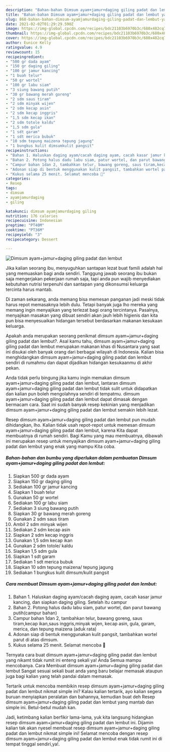 ```yaml
---
description: "Bahan-bahan Dimsum ayam+jamur+daging giling padat dan lembut yang nikmat Untuk Jualan"
title: "Bahan-bahan Dimsum ayam+jamur+daging giling padat dan lembut yang nikmat Untuk Jualan"
slug: 868-bahan-bahan-dimsum-ayamjamurdaging-giling-padat-dan-lembut-yang-nikmat-untuk-jualan
date: 2021-02-02T01:29:29.590Z
image: https://img-global.cpcdn.com/recipes/bdc21103b6970b3c/680x482cq70/dimsum-ayamjamurdaging-giling-padat-dan-lembut-foto-resep-utama.jpg
thumbnail: https://img-global.cpcdn.com/recipes/bdc21103b6970b3c/680x482cq70/dimsum-ayamjamurdaging-giling-padat-dan-lembut-foto-resep-utama.jpg
cover: https://img-global.cpcdn.com/recipes/bdc21103b6970b3c/680x482cq70/dimsum-ayamjamurdaging-giling-padat-dan-lembut-foto-resep-utama.jpg
author: Eunice Kelly
ratingvalue: 4.9
reviewcount: 15
recipeingredient:
- "500 gr dada ayam"
- "150 gr daging giling"
- "100 gr jamur kancing"
- "1 buah telur"
- "50 gr wortel"
- "100 gr labu siam"
- "3 siung bawang putih"
- "30 gr bawang merah goreng"
- "2 sdm saus tiram"
- "2 sdm minyak wijen"
- "2 sdm kecap asin"
- "2 sdm kecap inggris"
- "1,5 sdm kecap ikan"
- "2 sdm totole kaldu"
- "1,5 sdm gula"
- "1 sdt garam"
- "1 sdt merica bubuk"
- "10 sdm tepung maizena tepung jagung"
- "1 bungkus kulit dimsumkulit pangsit"
recipeinstructions:
- "Bahan 1. Haluskan daging ayam/cacah daging ayam, cacah kasar jamur kancing, dan siapkan daging giling. Setelah itu campur"
- "Bahan 2. Potong halus dadu labu siam, patur wortel, dan parut bawang putih(campur bahan)"
- "Campur bahan 1dan 2, tambahkan telur, bawang goreng, saus tiram,kecap ikan,saus inggris,minyak wijen, kecap asin, gula, garam, merica, dan tepung maizena (aduk rata)"
- "Adonan siap di bentuk menggunakan kulit pangsit, tambahkan wortel parut di atas dimsum."
- "Kukus selama 25 menit. Selamat mencoba 💜"
categories:
- Resep
tags:
- dimsum
- ayamjamurdaging
- giling

katakunci: dimsum ayamjamurdaging giling 
nutrition: 176 calories
recipecuisine: Indonesian
preptime: "PT40M"
cooktime: "PT36M"
recipeyield: "3"
recipecategory: Dessert

---
```



![Dimsum ayam+jamur+daging giling padat dan lembut](https://img-global.cpcdn.com/recipes/bdc21103b6970b3c/680x482cq70/dimsum-ayamjamurdaging-giling-padat-dan-lembut-foto-resep-utama.jpg)

Jika kalian seorang ibu, menyuguhkan santapan lezat buat famili adalah hal yang memuaskan bagi anda sendiri. Tanggung jawab seorang ibu bukan saja mengerjakan pekerjaan rumah saja, tapi anda pun wajib menyediakan kebutuhan nutrisi terpenuhi dan santapan yang dikonsumsi keluarga tercinta harus mantab.

Di zaman  sekarang, anda memang bisa memesan panganan jadi meski tidak harus repot memasaknya lebih dulu. Tetapi banyak juga lho mereka yang memang ingin menyajikan yang terlezat bagi orang tercintanya. Pasalnya, menyajikan masakan yang dibuat sendiri akan jauh lebih higienis dan kita pun bisa menyesuaikan hidangan tersebut berdasarkan makanan kesukaan keluarga. 



Apakah anda merupakan seorang penikmat dimsum ayam+jamur+daging giling padat dan lembut?. Asal kamu tahu, dimsum ayam+jamur+daging giling padat dan lembut merupakan makanan khas di Nusantara yang saat ini disukai oleh banyak orang dari berbagai wilayah di Indonesia. Kalian bisa menghidangkan dimsum ayam+jamur+daging giling padat dan lembut sendiri di rumahmu dan dapat dijadikan hidangan kesukaanmu di akhir pekan.

Anda tidak perlu bingung jika kamu ingin memakan dimsum ayam+jamur+daging giling padat dan lembut, lantaran dimsum ayam+jamur+daging giling padat dan lembut tidak sulit untuk didapatkan dan kalian pun boleh mengolahnya sendiri di tempatmu. dimsum ayam+jamur+daging giling padat dan lembut dapat dimasak dengan bermacam cara. Saat ini sudah banyak resep kekinian yang menjadikan dimsum ayam+jamur+daging giling padat dan lembut semakin lebih lezat.

Resep dimsum ayam+jamur+daging giling padat dan lembut pun mudah dihidangkan, lho. Kalian tidak usah repot-repot untuk memesan dimsum ayam+jamur+daging giling padat dan lembut, karena Kita dapat membuatnya di rumah sendiri. Bagi Kamu yang mau membuatnya, dibawah ini merupakan resep untuk menyajikan dimsum ayam+jamur+daging giling padat dan lembut yang enak yang mampu Kita coba.

<!--inarticleads1-->

##### Bahan-bahan dan bumbu yang diperlukan dalam pembuatan Dimsum ayam+jamur+daging giling padat dan lembut:

1. Siapkan 500 gr dada ayam
1. Siapkan 150 gr daging giling
1. Sediakan 100 gr jamur kancing
1. Siapkan 1 buah telur
1. Gunakan 50 gr wortel
1. Sediakan 100 gr labu siam
1. Sediakan 3 siung bawang putih
1. Siapkan 30 gr bawang merah goreng
1. Gunakan 2 sdm saus tiram
1. Ambil 2 sdm minyak wijen
1. Sediakan 2 sdm kecap asin
1. Siapkan 2 sdm kecap inggris
1. Gunakan 1,5 sdm kecap ikan
1. Gunakan 2 sdm totole/ kaldu
1. Siapkan 1,5 sdm gula
1. Siapkan 1 sdt garam
1. Sediakan 1 sdt merica bubuk
1. Siapkan 10 sdm tepung maizena/ tepung jagung
1. Sediakan 1 bungkus kulit dimsum/kulit pangsit




<!--inarticleads2-->

##### Cara membuat Dimsum ayam+jamur+daging giling padat dan lembut:

1. Bahan 1. Haluskan daging ayam/cacah daging ayam, cacah kasar jamur kancing, dan siapkan daging giling. Setelah itu campur
1. Bahan 2. Potong halus dadu labu siam, patur wortel, dan parut bawang putih(campur bahan)
1. Campur bahan 1dan 2, tambahkan telur, bawang goreng, saus tiram,kecap ikan,saus inggris,minyak wijen, kecap asin, gula, garam, merica, dan tepung maizena (aduk rata)
1. Adonan siap di bentuk menggunakan kulit pangsit, tambahkan wortel parut di atas dimsum.
1. Kukus selama 25 menit. Selamat mencoba 💜




Ternyata cara buat dimsum ayam+jamur+daging giling padat dan lembut yang nikamt tidak rumit ini enteng sekali ya! Anda Semua mampu mencobanya. Cara Membuat dimsum ayam+jamur+daging giling padat dan lembut Sangat sesuai sekali buat anda yang baru belajar memasak ataupun juga bagi kalian yang telah pandai dalam memasak.

Tertarik untuk mencoba membikin resep dimsum ayam+jamur+daging giling padat dan lembut nikmat simple ini? Kalau kalian tertarik, ayo kalian segera buruan menyiapkan peralatan dan bahannya, kemudian buat deh Resep dimsum ayam+jamur+daging giling padat dan lembut yang mantab dan simple ini. Betul-betul mudah kan. 

Jadi, ketimbang kalian berfikir lama-lama, yuk kita langsung hidangkan resep dimsum ayam+jamur+daging giling padat dan lembut ini. Dijamin kalian tak akan nyesel membuat resep dimsum ayam+jamur+daging giling padat dan lembut nikmat simple ini! Selamat mencoba dengan resep dimsum ayam+jamur+daging giling padat dan lembut enak tidak rumit ini di tempat tinggal sendiri,ya!.

